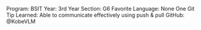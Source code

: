 Program: BSIT
Year: 3rd Year
Section: G6
Favorite Language: None
One Git Tip Learned: Able to communicate effectively using push & pull
GitHub: @KobeVLM